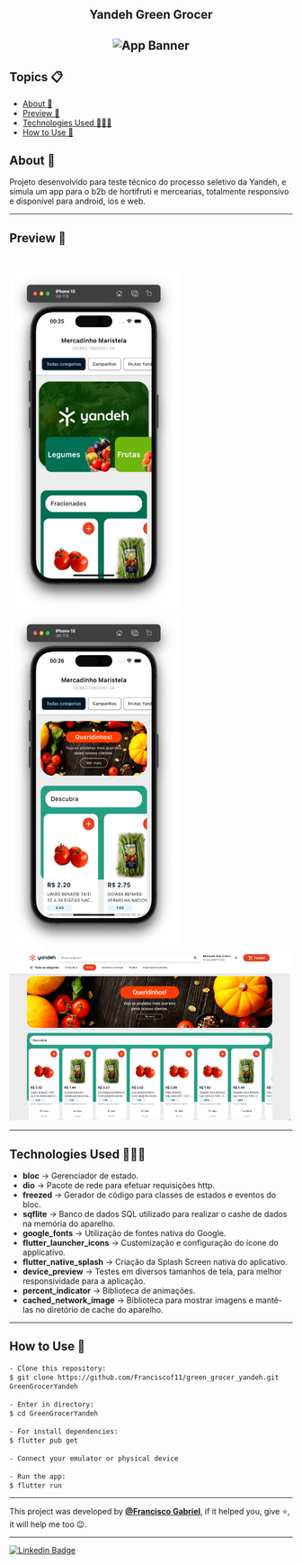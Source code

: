 <h2 align="center">Yandeh Green Grocer<h2>
<p align="center">
    <img src="https://i.imgur.com/jz3GNLu.png" width="350" height="100" alt="App Banner" />
</p>

   <h2>Topics 📋</h2>

  <p>
   
   - [About 📖](#about-)
   - [Preview 📱](#preview-)
   - [Technologies Used 👨🏽‍💻](#---technologies-used----)
   - [How to Use 🤔](#how-to-use-)
   </p>

   <h2>About 📖</h2>
   
   <p>
    Projeto desenvolvido para teste técnico do processo seletivo da Yandeh, e simula um app para o b2b de hortifruti e mercearias, totalmente responsivo e disponível para android, ios e web.
   </p>

---

   <h2>Preview 📱</h2><br>

   <p a>
    <img src="assets/preview_1.png" width="300" height="600" alt="App Preview"> 
    <img src="assets/preview_2.png" width="300" height="600" alt="App Preview"> 
    <img src="assets/preview_3.png" width="500" height="300" alt="App Preview"> 
   </p>

---

 <h2>
   Technologies Used 👨🏽‍💻
   </h2>
   
- **bloc** -> Gerenciador de estado.
- **dio** -> Pacote de rede para efetuar requisições http.
- **freezed** -> Gerador de código para classes de estados e eventos do bloc.
- **sqflite** -> Banco de dados SQL utilizado para realizar o cashe de dados na memória do aparelho.
- **google_fonts** -> Utilização de fontes nativa do Google.
- **flutter_launcher_icons** -> Customização e configuração do ícone do applicativo.
- **flutter_native_splash** -> Criação da Splash Screen nativa do aplicativo.
- **device_preview** -> Testes em diversos tamanhos de tela, para melhor responsividade para a aplicação.
- **percent_indicator** -> Biblioteca de animações.
- **cached_network_image** -> Biblioteca para mostrar imagens e mantê-las no diretório de cache do aparelho.

  
---

   <h2>How to Use 🤔</h2>

```
- Clone this repository:
$ git clone https://github.com/Franciscof11/green_grocer_yandeh.git GreenGrocerYandeh

- Enter in directory:
$ cd GreenGrocerYandeh

- For install dependencies:
$ flutter pub get

- Connect your emulator or physical device

- Run the app:
$ flutter run
```

---

This project was developed by **[@Francisco Gabriel](https://www.linkedin.com/in/franciscossg/)**,
if it helped you, give ⭐, it will help me too 😉.

---

   <div>

[![Linkedin Badge](https://img.shields.io/badge/-Francisco%20Gabriel-292929?style=flat-square&logo=Linkedin&logoColor=blue&link=https://www.linkedin.com/in/franciscossg/)](https://www.linkedin.com/in/franciscossg/)

   </div>


